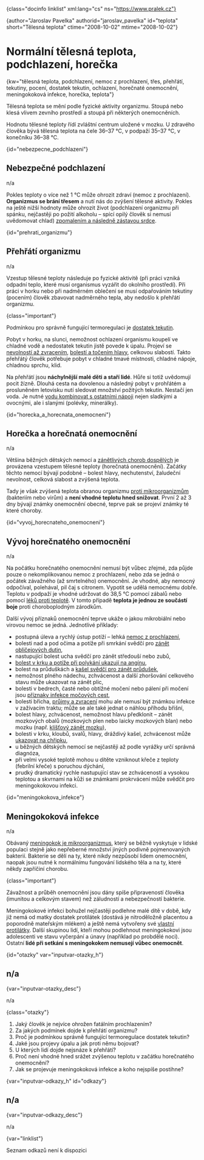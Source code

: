
{class="docinfo linklist" xml:lang="cs" ns="https://www.pralek.cz"}

{author="Jaroslav Pavelka" authorid="jaroslav_pavelka" id="teplota" short="Tělesná teplota" ctime="2008-10-02" mtime="2008-10-02"}

# Normální tělesná teplota, podchlazení, horečka

{kw="tělesná teplota, podchlazení, nemoc z prochlazení, třes, přehřátí, tekutiny, pocení, dostatek tekutin, ochlazení, horečnaté onemocnění, meningokoková infekce, horečka, teplota"}

Tělesná teplota se mění podle fyzické aktivity organizmu. Stoupá nebo klesá vlivem zevního prostředí a stoupá při některých onemocněních.

Hodnotu tělesné teploty řídí zvláštní centrum uložené v mozku. U zdravého člověka bývá tělesná teplota na čele 36–37 °C, v podpaží 35–37 °C, v konečníku 36–38 °C.

{id="nebezpecne_podchlazeni"}

## Nebezpečné podchlazení

n/a

Pokles teploty o více než 1 °C může ohrozit zdraví (nemoc z prochlazení). **Organizmus se brání třesem** a nutí nás do zvýšení tělesné aktivity. Pokles na ještě nižší hodnoty může ohrozit život (podchlazení organizmu při spánku, nejčastěji po požití alkoholu – spící opilý člověk si nemusí uvědomovat chlad) [zpomalením a následně zástavou srdce][1].

{id="prehrati_organizmu"}

## Přehřátí organizmu

n/a

Vzestup tělesné teploty následuje po fyzické aktivitě (při práci vzniká odpadní teplo, které musí organismus vyzářit do okolního prostředí). Při práci v horku nebo při nadměrném oblečení se musí odpařováním tekutiny (pocením) člověk zbavovat nadměrného tepla, aby nedošlo k přehřátí organizmu.

{class="important"}

Podmínkou pro správně fungující termoregulaci je [dostatek tekutin][2].

Pobyt v horku, na slunci, nemožnost ochlazení organismu koupelí ve chladné vodě a nedostatek tekutin jistě povede k úpalu. Projeví se [nevolností až zvracením][3], [bolestí a točením hlavy][4], celkovou slabostí. Takto přehřátý člověk potřebuje pobyt v chladné tmavé místnosti, chladné nápoje, chladnou sprchu, klid.

Na přehřátí jsou **náchylnější malé děti a staří lidé**. Hůře si totiž uvědomují pocit žízně. Dlouhá cesta na dovolenou a následný pobyt v prohřátém a prosluněném letovisku nutí sledovat množství požitých tekutin. Nestačí jen voda. Je nutné [vodu kombinovat s ostatními nápoji][2] nejen sladkými a ovocnými, ale i slanými (polévky, minerálky).

{id="horecka\_a\_horecnata_onemocneni"}

## Horečka a horečnatá onemocnění

n/a

Většina běžných dětských nemocí a [zánětlivých chorob dospělých][5] je provázena vzestupem tělesné teploty (horečnatá onemocnění). Začátky těchto nemocí bývají podobné – bolest hlavy, nechutenství, žaludeční nevolnost, celková slabost a zvýšená teplota.

Tady je však zvýšená teplota obranou organizmu [proti mikroorganizmům][6] (bakteriím nebo virům) a **není vhodné teplotu hned snižovat**. První 2 až 3 dny bývají známky onemocnění obecné, teprve pak se projeví známky té které choroby.

{id="vyvoj\_horecnateho\_onemocneni"}

## Vývoj horečnatého onemocnění

n/a

Na počátku horečnatého onemocnění nemusí být vůbec zřejmé, zda půjde pouze o nekomplikovanou nemoc z prochlazení, nebo zda se jedná o počátek závažného (až smrtelného) onemocnění. Je vhodné, aby nemocný odpočíval, polehával, pil čaj s citronem. Vypotit se udělá nemocnému dobře. Teplotu v podpaží je vhodné udržovat do 38,5 °C pomocí zábalů nebo pomocí [léků proti teplotě][7]. V tomto případě **teplota je jednou ze součástí boje** proti choroboplodným zárodkům.

Další vývoj příznaků onemocnění teprve ukáže o jakou mikrobiální nebo virovou nemoc se jedná. Jednotlivé příklady:

  * postupná úleva a rychlý ústup potíží – lehká [nemoc z prochlazení][8],
  * bolesti nad a pod očima a potíže při smrkání svědčí pro [zánět obličejových dutin][9],
  * nastupující bolest ucha svědčí pro zánět středouší nebo zubů,
  * [bolest v krku a potíže při polykání ukazují na angínu][8],
  * bolest na průduškách a [kašel svědčí pro zánět průdušek][10],
  * nemožnost plného nádechu, zchvácenost a další zhoršování celkového stavu může ukazovat na zánět plic,
  * bolesti v bedrech, časté nebo obtížné močení nebo pálení při močení jsou [příznaky infekce močových cest][11],
  * bolesti břicha, [průjmy a zvracení][3] mohu ale nemusí být známkou infekce v zažívacím traktu; může se ale také jednat o náhlou příhodu břišní,
  * bolest hlavy, zchvácenost, nemožnost hlavu předklonit – zánět mozkových obalů (mozkových plen nebo laicky mozkových blan) nebo mozku (např. [klíšťový zánět mozku][12]),
  * bolesti v krku, kloubů, svalů, hlavy, dráždivý kašel, zchvácenost může [ukazovat na chřipku][13],
  * u běžných dětských nemocí se nejčastěji až podle vyrážky určí správná diagnóza,
  * při velmi vysoké teplotě mohou u dítěte vzniknout křeče z teploty (febrilní křeče) s poruchou dýchání,
  * prudký dramatický rychle nastupující stav se zchváceností a vysokou teplotou a skvrnami na kůži se známkami prokrvácení může svědčit pro meningokokovou infekci.

{id="meningokokova_infekce"}

## Meningokoková infekce

n/a

Obávaný [meningokok je mikroorganizmus][6], který se běžně vyskytuje v lidské populaci stejně jako nepřeberné množství jiných podivně pojmenovaných bakterií. Bakterie se dělí na ty, které nikdy nezpůsobí lidem onemocnění, naopak jsou nutné k normálnímu fungování lidského těla a na ty, které někdy zapříčiní chorobu.

{class="important"}

Závažnost a průběh onemocnění jsou dány spíše připraveností člověka (imunitou a celkovým stavem) než záludností a nebezpečností bakterie.

Meningokokové infekci bohužel nejčastěji podlehne malé dítě v době, kdy již nemá od matky dostatek protilátek (dostává je nitroděložně placentou a poporodně mateřským mlékem) a ještě nemá vytvořeny své [vlastní protilátky][14]. Další skupinou lidí, kteří mohou podlehnout meningokokovi jsou adolescenti ve stavu vyčerpání a únavy (například po probdělé noci). Ostatní **lidé při setkání s meningokokem nemusejí vůbec onemocnět**.

{id="otazky" var="inputvar-otazky_h"}

## n/a

{var="inputvar-otazky_desc"}

n/a

{class="otazky"}

  1. Jaký člověk je nejvíce ohrožen fatálním prochlazením?
  2. Za jakých podmínek dojde k přehřátí organizmu?
  3. Proč je podmínkou správně fungující termoregulace dostatek tekutin?
  4. Jaké jsou projevy úpalu a jak proti němu bojovat?
  5. U kterých lidí dojde nejsnáze k přehřátí?
  6. Proč není vhodné hned srážet zvýšenou teplotu v začátku horečnatého onemocnění?
  7. Jak se projevuje meningokoková infekce a koho nejspíše postihne?

{var="inputvar-odkazy_h" id="odkazy"}

## n/a

{var="inputvar-odkazy_desc"}

n/a

{var="linklist"}

Seznam odkazů není k dispozici

 [1]: resuscitace-ozivovani
 [2]: vodni_rezim
 [3]: funkcni_poruchy_traveni
 [4]: bolest_hlavy_migrena
 [5]: zanet
 [6]: mikroorganizmy
 [7]: leky_proti_bolesti
 [8]: bolest_v_krku_angina
 [9]: ryma_a_smrkani
 [10]: kasel_a_typy_kasle
 [11]: mocove_kameny
 [12]: prisate_kliste
 [13]: chripka
 [14]: imunita